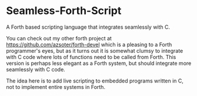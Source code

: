 # Seamless-Forth-Script
 A Forth based scripting language that integrates seamlessly with C.

You can check out my other forth project at https://github.com/azsoter/forth-devel
which is a pleasing to a Forth programmer's eyes, but as it turns out it is somewhat clumsy
to integrate with C code where lots of functions need to be called from Forth.
This version is perhaps less elegant as a Forth system, but should integrate more seamlessly
with C code.

The idea here is to add live scripting to embedded programs written in C, not to implement
entire systems in Forth.

